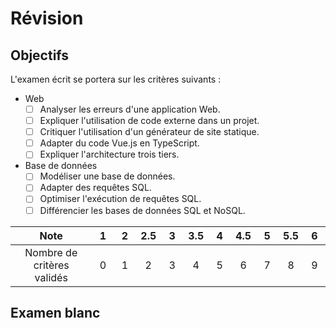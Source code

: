 # Révision

## Objectifs

L'examen écrit se portera sur les critères suivants :

- Web
  - [ ] Analyser les erreurs d'une application Web.
  - [ ] Expliquer l'utilisation de code externe dans un projet.
  - [ ] Critiquer l'utilisation d'un générateur de site statique.
  - [ ] Adapter du code Vue.js en TypeScript.
  - [ ] Expliquer l'architecture trois tiers.
- Base de données
  - [ ] Modéliser une base de données.
  - [ ] Adapter des requêtes SQL.
  - [ ] Optimiser l'exécution de requêtes SQL.
  - [ ] Différencier les bases de données SQL et NoSQL.

|            Note            | &nbsp;1&nbsp; | &nbsp;2&nbsp; | 2.5 | &nbsp;3&nbsp; | 3.5 | &nbsp;4&nbsp; | 4.5 | &nbsp;5&nbsp; | 5.5 | &nbsp;6&nbsp; |
| :------------------------: | :-----------: | :-----------: | :-: | :-----------: | :-: | :-----------: | :-: | :-----------: | :-: | :-----------: |
| Nombre de critères validés |       0       |       1       |  2  |       3       |  4  |       5       |  6  |       7       |  8  |       9       |

## Examen blanc
